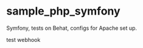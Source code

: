 sample_php_symfony
==================

Symfony, tests on Behat, configs for Apache set up.

test webhook

